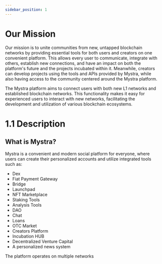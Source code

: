 ```yaml
---
sidebar_position: 1
---
```

# Our Mission

Our mission is to unite communities from new, untapped blockchain networks by providing essential tools for both users and creators on one convenient platform. This allows every user to communicate, integrate with others, establish new connections, and have an impact on both the platform's future and the projects incubated within it. Meanwhile, creators can develop projects using the tools and APIs provided by Mystra, while also having access to the community centered around the Mystra platform.

The Mystra platform aims to connect users with both new L1 networks and established blockchain networks. This functionality makes it easy for experienced users to interact with new networks, facilitating the development and utilization of various blockchain ecosystems.



# 1.1 Description

## What is Mystra?

Mystra is a convenient and modern social platform for everyone, where users can create their personalized accounts and utilize integrated tools such as:

- Dex
- Fiat Payment Gateway
- Bridge
- Launchpad
- NFT Marketplace
- Staking Tools
- Analysis Tools
- DAO
- Chat
- Loans
- OTC Market
- Creators Platform
- Incubation HUB
- Decentralized Venture Capital
- A personalized news system

The platform operates on multiple networks
